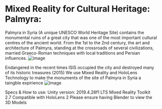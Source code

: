 # Mixed Reality for Cultural Heritage: Palmyra:

Palmyra in Syria (A unique UNESCO World Heritage Site) contains the monumental ruins of a great city that was one of the most important cultural centres of the ancient world. From the 1st to the 2nd century, the art and architecture of Palmyra, standing at the crossroads of several civilizations, married Graeco-Roman techniques with local traditions and Persian influences.
![image](https://user-images.githubusercontent.com/43517319/130322486-dc597ab0-9931-473f-a70e-de517688141a.png)

Endangered in the recent times
ISIS occupied the city and destroyed many of its historic treasures (2015)
We use Mixed Reality and HoloLens Technology to make the monuments of the site of Palmyra in Syria a taingble expirience
![image](https://user-images.githubusercontent.com/43517319/130322509-51680cc0-2679-4ed1-8b21-e012944328fd.png)

Specs & How to use:
Unity version: 2019.4.28f1 LTS
Mixed Reality Toolkit 2.7 
Compatible with HoloLens 2
Please ensure having Blender to view the 3D Models
